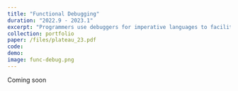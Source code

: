 ```yaml
---
title: "Functional Debugging"
duration: "2022.9 - 2023.1"
excerpt: "Programmers use debuggers for imperative languages to facilitate debugging. How about debuggers for functional languages? Do functional programmers use debuggers? Or even, how do functional programmers debug? We do not have enough evidence to answer these questions. As an initial step, we interviewed four expert Haskell programmers to find out. Our preliminary findings show that while debugging strategies for Haskell are similar to strategies for other languages, some features of Haskell and functional programming introduce challenges to using these debugging strategies."
collection: portfolio
paper: /files/plateau_23.pdf
code:
demo:
image: func-debug.png
---
```


Coming soon
